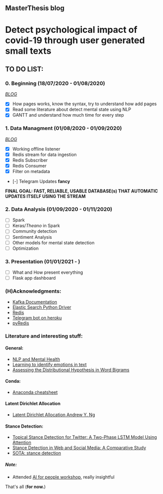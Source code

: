 ## MasterThesis blog


# Detect psychological impact of covid-19 through user generated small texts

## TO DO LIST:
### 0. Beginning (18/07/2020 - 01/08/2020)
[*BLOG*](July.md)

- [x] How pages works, know the syntax, try to understand how add pages
- [x] Read some literature about detect mental state using NLP 
- [x] GANTT and understand how much time for every step

### 1. Data Managment (01/08/2020 - 01/09/2020)
[*BLOG*](August.md)
- [x] Working offline listener
- [x] Redis stream for data ingestion
- [x] Redis Subscriber
- [x] Redis Consumer
- [x] Filter on metadata
- [-] Telegram Updates **fancy**

**FINAL GOAL: FAST, RELIABLE, USABLE DATABASE(s) THAT AUTOMATIC UPDATES ITSELF USING THE STREAM**
### 2. Data Analysis (01/09/2020 - 01/11/2020)
- [ ] Spark 
- [ ] Keras/*Theano* in Spark
- [ ] Community detection
- [ ] Sentiment Analysis
- [ ] Other models for mental state detection
- [ ] Optimization

### 3. Presentation (01/01/2021 - )
- [ ] What and How present everything
- [ ] Flask app dashboard

### (H)Acknowledgments:
- [Kafka Documentation](https://kafka.apache.org/documentation)
- [Elastic Search Python Driver](https://elasticsearch-py.readthedocs.io/en/master/)
- [Redis](https://redis.io/)
- [Telegram bot on heroku](https://towardsdatascience.com/how-to-deploy-a-telegram-bot-using-heroku-for-free-9436f89575d2)
- [pyRedis](https://realpython.com/python-redis/#using-key-expiry)
### Literature and interesting stuff:

#### General:
- [NLP and Mental Health](https://www.researchgate.net/publication/313127241_Natural_language_processing_in_mental_health_applications_using_non-clinical_texts)
- [Learning to identify emotions in text](http://citeseerx.ist.psu.edu/viewdoc/download?doi=10.1.1.217.62&rep=rep1&type=pdf)
- [Assessing the Distributional Hypothesis in Word Bigrams](https://iris.unitn.it/retrieve/handle/11572/249655/297594/2019_how_much_competence_in_performance.pdf)

#### Conda:
- [Anaconda cheatsheet](https://docs.conda.io/projects/conda/en/4.6.0/_downloads/52a95608c49671267e40c689e0bc00ca/conda-cheatsheet.pdf)

#### Latent Dirichlet Allocation
- [Latent Dirichlet Allocation Andrew Y. Ng](http://www.jmlr.org/papers/volume3/blei03a/blei03a.pdf)

#### Stance Detection:
- [Topical Stance Detection for Twitter: A Two-Phase LSTM Model Using Attention](https://arxiv.org/pdf/1801.03032.pdf)
- [Stance Detection in Web and Social Media: A Comparative Study](https://arxiv.org/pdf/2007.05976.pdf)
- [SOTA: stance detection](https://paperswithcode.com/sota/stance-detection-on-rumoureval)

##### Note:
- Attended [AI for people workshop](https://github.com/aiforpeople-git/First-AI4People-Workshop), really insightful


That's all (**for now.**)
